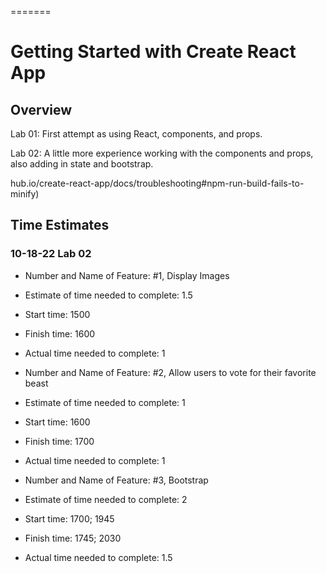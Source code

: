 =======
# Getting Started with Create React App

## Overview

Lab 01: First attempt as using React, components, and props.

Lab 02:  A little more experience working with the components and props, also adding in state and bootstrap.

hub.io/create-react-app/docs/troubleshooting#npm-run-build-fails-to-minify)

## Time Estimates
### 10-18-22 Lab 02

- Number and Name of Feature:  #1, Display Images
- Estimate of time needed to complete:  1.5
- Start time:  1500
- Finish time:  1600
- Actual time needed to complete: 1

- Number and Name of Feature:  #2, Allow users to vote for their favorite beast
- Estimate of time needed to complete:  1
- Start time:  1600
- Finish time:  1700
- Actual time needed to complete:  1

- Number and Name of Feature:  #3, Bootstrap
- Estimate of time needed to complete:  2
- Start time:  1700;  1945     
- Finish time:  1745;  2030
- Actual time needed to complete:  1.5




